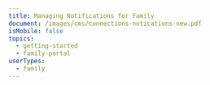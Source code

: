 ```yaml
---
title: Managing Notifications for Family
document: /images/cms/connections-notications-new.pdf
isMobile: false
topics:
  - getting-started
  - family-portal
userTypes:
  - family
---
```

